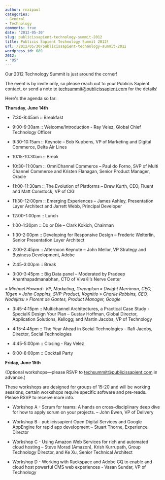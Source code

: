 ```yaml
---
author: rnaipaul
categories:
- General
- Technology
comments: true
date: '2012-05-30'
slug: publicissapient-technology-summit-2012
title: Publicis Sapient Technology Summit 2012!
url: /2012/05/30/publicissapient-technology-summit-2012
wordpress_id: 689
2012:
- "05"
---
```



Our 2012 Technology Summit is just around the corner!

The event is by invite only, so please reach out to your Publicis Sapient contact, or send a note to [techsummit@publicissapient.com](mailto:techsummit@publicissapient.com) for the details!

Here's the agenda so far:

**Thursday, June 14th**



	
  * 7:30-8:45am :: Breakfast

	
  * 9:00-9:30am :: Welcome/Introduction - Ray Velez, Global Chief Technology Officer

	
  * 9:30-10:15am :: Keynote – Bob Kupbens, VP of Marketing and Digital Commerce, Delta Air Lines

	
  * 10:15-10:30am :: Break

	
  * 10:30-11:00am :: OmniChannel Commerce – Paul do Forno, SVP of Multi Channel Commerce and Kristen Flanagan, Senior Product Manager, Oracle

	
  * 11:00-11:30am :: The Evolution of Platforms – Drew Kurth, CEO, Fluent and Matt Comstock, VP of CIG

	
  * 11:30-12:00pm :: Emerging Experiences – James Ashley, Presentation Layer Architect and Jarrett Webb, Principal Developer

	
  * 12:00-1:00pm :: Lunch

	
  * 1:00-1:30pm :: Do or Die – Clark Kokich, Chairman

	
  * 1:30-2:00pm :: Developing for Responsive Design – Frederic Welterlin, Senior Presentation Layer Architect

	
  * 2:00-2:45pm :: Afternoon Keynote – John Mellor, VP Strategy and Business Development, Adobe

	
  * 2:45-3:00pm :: Break

	
  * 3:00-3:45pm :: Big Data panel – Moderated by Pradeep Ananthapadmanabhan, CTO of VivaKi’s Nerve Center




_» Michael Howard- VP, Marketing, Greenplum
» Dwight Merriman, CEO, 10gen
» John Coppins, SVP-Product, Kognitio
» Charlie Robbins, CEO, Nodejitsu
» Florent de Gantes, Product Manager, Google_






	
  * 3:45-4:15pm :: Multichannel Architectures, a Practical Case Study - SpecialK Design Your Plan – Gustav Hoffman, Global Director, Application Solutions, Kellogg; and Martin Jacobs, VP of Technology

	
  * 4:15-4:45pm :: The Year Ahead in Social Technologies – Rafi Jacoby, Director, Social Technologies

	
  * 4:45-5:00pm :: Closing - Ray Velez

	
  * 6:00-8:00pm :: Cocktail Party


**Friday, June 15th**

(Optional workshops—please RSVP to [techsummit@publicissapient.com](mailto:techsummit@publicissapient.com) in advance.)

These workshops are designed for groups of 15-20 and will be working sessions; certain workshops require specific software and pre-reads. Please RSVP to receive more info.



	
  * Workshop A - Scrum for teams: A hands on cross-disciplinary deep dive for how to apply scrum on your projects. – John Ewen, VP of Delivery

	
  * Workshop B - publicissapient Open Digital Services and Google AppEngine for rapid app development – Stuart Thorne, Experience Director

	
  * Workshop C - Using Amazon Web Services for rich and automated cloud hosting – Steve Morad (Amazon), Krish Kurrupath, Group Technology Director, and Ke Xu, Senior Technical Architect

	
  * Workshop D - Working with Rackspace and Adobe CQ to enable and cloud host powerful CMS web experiences - Vasan Sundar, VP of Technology

